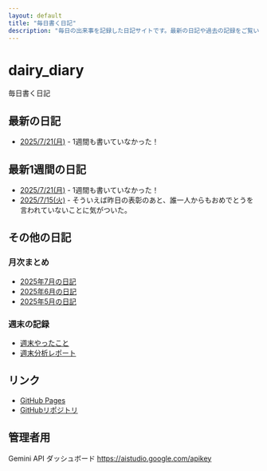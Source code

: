 ```yaml
---
layout: default
title: "毎日書く日記"
description: "毎日の出来事を記録した日記サイトです。最新の日記や過去の記録をご覧いただけます。"
---
```


# dairy_diary

毎日書く日記

## 最新の日記

- [2025/7/21(月)](diary/2025/07/20250721.md) - 1週間も書いていなかった！

## 最新1週間の日記

- [2025/7/21(月)](diary/2025/07/20250721.md) - 1週間も書いていなかった！
- [2025/7/15(火)](diary/2025/07/20250715.md) - そういえば昨日の表彰のあと、誰一人からもおめでとうを言われていないことに気がついた。

## その他の日記

### 月次まとめ

- [2025年7月の日記](diary/2025/monthly/202507.md)
- [2025年6月の日記](diary/2025/monthly/202506.md)
- [2025年5月の日記](diary/2025/monthly/202505.md)

### 週末の記録

- [週末やったこと](diary/2025/weekend/weekend_diary.md)
- [週末分析レポート](diary/2025/weekend/analysis_report.md)

## リンク

- [GitHub Pages](https://hika-pan.github.io/daily_diary/)
- [GitHubリポジトリ](https://github.com/hika-pan/daily_diary)

## 管理者用

Gemini API ダッシュボード <https://aistudio.google.com/apikey>
